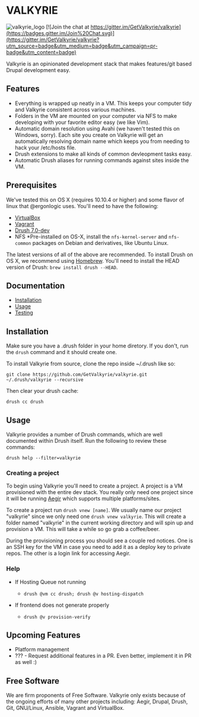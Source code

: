 VALKYRIE
========

![valkyrie_logo](https://github.com/GetValkyrie/valkyrie/blob/0.3.x/assets/valkyrie_logo.png)
[![Join the chat at https://gitter.im/GetValkyrie/valkyrie](https://badges.gitter.im/Join%20Chat.svg)](https://gitter.im/GetValkyrie/valkyrie?utm_source=badge&utm_medium=badge&utm_campaign=pr-badge&utm_content=badge)

Valkyrie is an opinionated development stack that makes features/git based Drupal development easy.


Features
--------

* Everything is wrapped up neatly in a VM. This keeps your computer tidy and Valkyrie consistent across various machines.
* Folders in the VM are mounted on your computer via NFS to make developing with your favorite editor easy (we like Vim).
* Automatic domain resolution using Avahi (we haven't tested this on Windows, sorry). Each site you create on Valkyrie will get an automatically resolving domain name which keeps you from needing to hack your /etc/hosts file.
* Drush extensions to make all kinds of common devleopment tasks easy.
* Automatic Drush aliases for running commands against sites inside the VM.

Prerequisites
-------------

We've tested this on OS X (requires 10.10.4 or higher) and some flavor of linux that @ergonlogic uses. You'll need to have the following:

* [VirtualBox](https://www.virtualbox.org)
* [Vagrant](https://www.vagrantup.com)
* [Drush 7.0-dev](https://github.com/drush-ops/drush)
* NFS *Pre-installed on OS-X, install the `nfs-kernel-server` and `nfs-common` packages on Debian and derivatives, like Ubuntu Linux.

The latest versions of all of the above are recommended. To install Drush on OS X, we recommend using [Homebrew](http://brew.sh/). You'll need to install the HEAD version of Drush: `brew install drush --HEAD`.

Documentation
--------------
- [Installation](/docs/INSTALLATION.md)
- [Usage](/docs/USAGE.md)
- [Testing](/docs/TESTING.md)

Installation
------------

Make sure you have a .drush folder in your home diretory. If you don't, run the `drush` command and it should create one.

To install Valkyrie from source, clone the repo inside ~/.drush like so:

```
git clone https://github.com/GetValkyrie/valkyrie.git ~/.drush/valkyrie --recursive
```

Then clear your drush cache:

```
drush cc drush
```

Usage
-----

Valkyrie provides a number of Drush commands, which are well documented within Drush itself. Run the following to review these commands:

`drush help --filter=valkyrie`

### Creating a project

To begin using Valkyrie you'll need to create a project. A project is a VM provisioned with the entire dev stack. You really only need one project since it will be running [Aegir](http://www.aegirproject.org) which supports multiple platforms/sites.

To create a project run `drush vnew [name]`. We usually name our project "valkyrie" since we only need one `drush vnew valkyrie`. This will create a folder named "valkyrie" in the current working directory and will spin up and provision a VM. This will take a while so go grab a coffee/beer.

During the provisioning process you should see a couple red notices. One is an SSH key for the VM in case you need to add it as a deploy key to private repos. The other is a login link for accessing Aegir.

### Help

* If Hosting Queue not running

	* `drush @vm cc drush; drush @v hosting-dispatch`

* If frontend does not generate properly

	* `drush @v provision-verify`

Upcoming Features
-----------------

* Platform management
* ??? - Request additional features in a PR. Even better, implement it in PR as well :)


Free Software
-------------

We are firm proponents of Free Software. Valkyrie only exists because of the
ongoing efforts of many other projects including: Aegir, Drupal, Drush, Git,
GNU/Linux, Ansible, Vagrant and VirtualBox.
